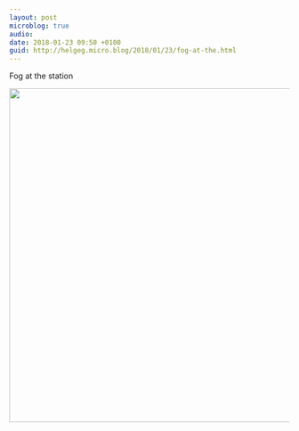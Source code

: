 ```yaml
---
layout: post
microblog: true
audio: 
date: 2018-01-23 09:50 +0100
guid: http://helgeg.micro.blog/2018/01/23/fog-at-the.html
---
```

Fog at the station

<img src="http://helgeg.micro.blog/uploads/2018/c4cd714603.jpg" width="600" height="600" />
